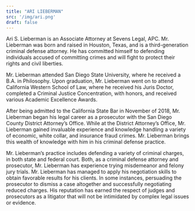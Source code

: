 ```yaml
---
title: "ARI LIEBERMAN"
src: '/img/ari.png'
draft: false
---
```


Ari S. Lieberman is an Associate Attorney at Sevens Legal, APC. Mr. Lieberman was born and raised in Houston, Texas, and is a third-generation criminal defense attorney. He has committed himself to defending individuals accused of committing crimes and will fight to protect their rights and civil liberties.

Mr. Lieberman attended San Diego State University, where he received a B.A. in Philosophy. Upon graduation, Mr. Lieberman went on to attend California Western School of Law, where he received his Juris Doctor, completed a Criminal Justice Concentration, with honors, and received various Academic Excellence Awards.

After being admitted to the California State Bar in November of 2018, Mr. Lieberman began his legal career as a prosecutor with the San Diego County District Attorney’s Office. While at the District Attorney’s Office, Mr. Lieberman gained invaluable experience and knowledge handling a variety of economic, white collar, and insurance fraud crimes. Mr. Lieberman brings this wealth of knowledge with him in his criminal defense practice.

Mr. Lieberman’s practice includes defending a variety of criminal charges, in both state and federal court. Both, as a criminal defense attorney and prosecutor, Mr. Lieberman has experience trying misdemeanor and felony jury trials. Mr. Lieberman has managed to apply his negotiation skills to obtain favorable results for his clients. In some instances, persuading the prosecutor to dismiss a case altogether and successfully negotiating reduced charges. His reputation has earned the respect of judges and prosecutors as a litigator that will not be intimidated by complex legal issues or evidence.